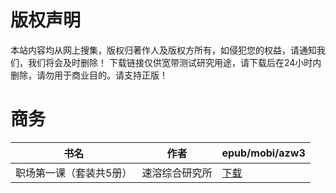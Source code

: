 # 版权声明

本站内容均从网上搜集，版权归著作人及版权方所有，如侵犯您的权益，请通知我们，我们将会及时删除！ 下载链接仅供宽带测试研究用途，请下载后在24小时内删除，请勿用于商业目的。请支持正版！

# 商务

| 书名 | 作者 | epub/mobi/azw3 |
| --- | --- | --- |
| 职场第一课（套装共5册） | 速溶综合研究所 | [下载](https://url89.ctfile.com/f/31084289-1357034905-6be3d1?p=8866) |
